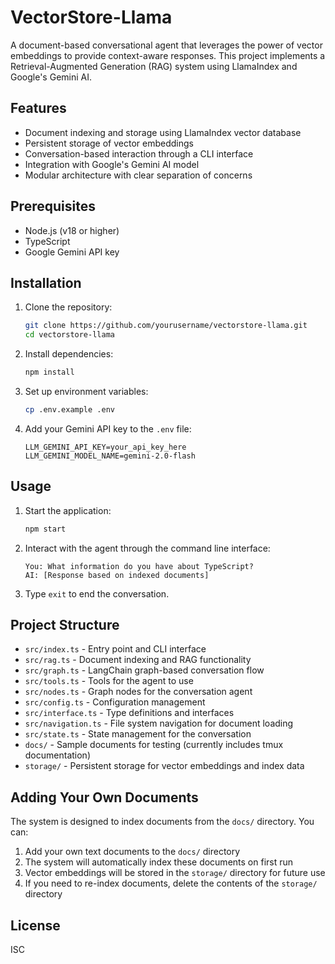 # VectorStore-Llama

A document-based conversational agent that leverages the power of vector embeddings to provide context-aware responses. This project implements a Retrieval-Augmented Generation (RAG) system using LlamaIndex and Google's Gemini AI.

## Features

- Document indexing and storage using LlamaIndex vector database
- Persistent storage of vector embeddings
- Conversation-based interaction through a CLI interface
- Integration with Google's Gemini AI model
- Modular architecture with clear separation of concerns

## Prerequisites

- Node.js (v18 or higher)
- TypeScript
- Google Gemini API key

## Installation

1. Clone the repository:

   ```bash
   git clone https://github.com/yourusername/vectorstore-llama.git
   cd vectorstore-llama
   ```

2. Install dependencies:

   ```bash
   npm install
   ```

3. Set up environment variables:
   ```bash
   cp .env.example .env
   ```
4. Add your Gemini API key to the `.env` file:
   ```
   LLM_GEMINI_API_KEY=your_api_key_here
   LLM_GEMINI_MODEL_NAME=gemini-2.0-flash
   ```

## Usage

1. Start the application:

   ```bash
   npm start
   ```

2. Interact with the agent through the command line interface:

   ```
   You: What information do you have about TypeScript?
   AI: [Response based on indexed documents]
   ```

3. Type `exit` to end the conversation.

## Project Structure

- `src/index.ts` - Entry point and CLI interface
- `src/rag.ts` - Document indexing and RAG functionality
- `src/graph.ts` - LangChain graph-based conversation flow
- `src/tools.ts` - Tools for the agent to use
- `src/nodes.ts` - Graph nodes for the conversation agent
- `src/config.ts` - Configuration management
- `src/interface.ts` - Type definitions and interfaces
- `src/navigation.ts` - File system navigation for document loading
- `src/state.ts` - State management for the conversation
- `docs/` - Sample documents for testing (currently includes tmux documentation)
- `storage/` - Persistent storage for vector embeddings and index data

## Adding Your Own Documents

The system is designed to index documents from the `docs/` directory. You can:

1. Add your own text documents to the `docs/` directory
2. The system will automatically index these documents on first run
3. Vector embeddings will be stored in the `storage/` directory for future use
4. If you need to re-index documents, delete the contents of the `storage/` directory

## License

ISC
